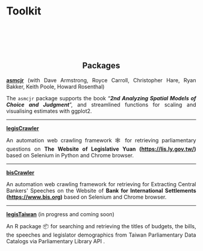 # Toolkit


<br/><br/><br/><br/>


<div style="text-align: center">

## Packages
</div>

<div style="text-align: justify">

**[asmcjr](https://uniofessex.github.io/asmcjr/authors.html)** (with Dave Armstrong, Royce Carroll, Christopher Hare, Ryan Bakker, Keith Poole, Howard Rosenthal)

The `asmcjr` package supports the book “___2nd Analyzing Spatial Models of Choice and Judgment___”, and streamlined functions for scaling and visualising estimates with ggplot2. 

</div>

----

<div style="text-align: justify">

**[legisCrawler](https://github.com/davidycliao/legisCrawler)** 

An automation web crawling framework 🕸️ for retrieving parliamentary questions on **The Website of Legislative Yuan (https://lis.ly.gov.tw/)** based on Selenium in Python and Chrome browser.
 

----

<div style="text-align: justify">

**[bisCrawler](https://github.com/davidycliao/bisCrawler)** 

An automation web crawling framework for retrieving for Extracting Central Bankers' Speeches on the Website of **Bank for International Settlements (https://www.bis.org)** based on Selenium and Chrome browser.

 

----

<div style="text-align: justify">

**[legisTaiwan](https://github.com/davidycliao/legisTaiwan)** (in progress and coming soon) 

An R package 📦 for searching and retrieving the titles of budgets, the bills, the speeches and legislator demographics from Taiwan Parliamentary Data Catalogs via Parliamentary Library API .

 
</div>

<br/><br/>

